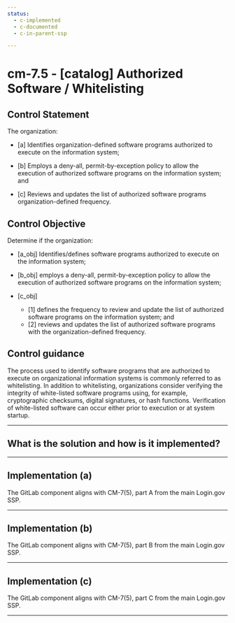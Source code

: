 ```yaml
---
status:
  - c-implemented
  - c-documented
  - c-in-parent-ssp

---
```


# cm-7.5 - \[catalog\] Authorized Software / Whitelisting

## Control Statement

The organization:

- \[a\] Identifies organization-defined software programs authorized to execute on the information system;

- \[b\] Employs a deny-all, permit-by-exception policy to allow the execution of authorized software programs on the information system; and

- \[c\] Reviews and updates the list of authorized software programs organization-defined frequency.

## Control Objective

Determine if the organization:

- \[a_obj\] Identifies/defines software programs authorized to execute on the information system;

- \[b_obj\] employs a deny-all, permit-by-exception policy to allow the execution of authorized software programs on the information system;

- \[c_obj\]

  - \[1\] defines the frequency to review and update the list of authorized software programs on the information system; and
  - \[2\] reviews and updates the list of authorized software programs with the organization-defined frequency.

## Control guidance

The process used to identify software programs that are authorized to execute on organizational information systems is commonly referred to as whitelisting. In addition to whitelisting, organizations consider verifying the integrity of white-listed software programs using, for example, cryptographic checksums, digital signatures, or hash functions. Verification of white-listed software can occur either prior to execution or at system startup.

______________________________________________________________________

## What is the solution and how is it implemented?

<!-- Please leave this section blank and enter implementation details in the parts below. -->

______________________________________________________________________

## Implementation (a)

The GitLab component aligns with CM-7(5), part A from the main Login.gov SSP.

______________________________________________________________________

## Implementation (b)

The GitLab component aligns with CM-7(5), part B from the main Login.gov SSP.

______________________________________________________________________

## Implementation (c)

The GitLab component aligns with CM-7(5), part C from the main Login.gov SSP.

______________________________________________________________________
